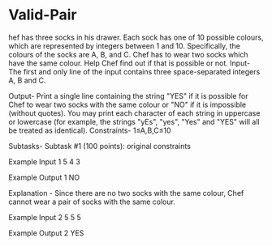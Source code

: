 # Valid-Pair
hef has three socks in his drawer. Each sock has one of 10 possible colours, which are represented by integers between 1 and 10. Specifically, the colours of the socks are A, B, and C.  Chef has to wear two socks which have the same colour. Help Chef find out if that is possible or not. 
Input- 
The first and only line of the input contains three space-separated integers A, B and C. 

Output-
Print a single line containing the string "YES" if it is possible for Chef to wear two socks with the same colour or "NO" if it is impossible (without quotes).  You may print each character of each string in uppercase or lowercase (for example, the strings "yEs", "yes", "Yes" and "YES" will all be treated as identical). 
Constraints-
1≤A,B,C≤10 

Subtasks-
Subtask #1 (100 points): original constraints  

Example Input 1
5 4 3 

Example Output 1
NO 

Explanation -
Since there are no two socks with the same colour, Chef cannot wear a pair of socks with the same colour.  

Example Input 2
5 5 5 

Example Output 2 
YES
